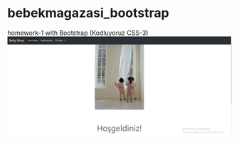 # bebekmagazasi_bootstrap
homework-1 with Bootstrap (Kodluyoruz CSS-3)
![](https://github.com/busracelikcioglu/bebekmagazasi_bootstrap/blob/main/babystore.png?raw=true)

